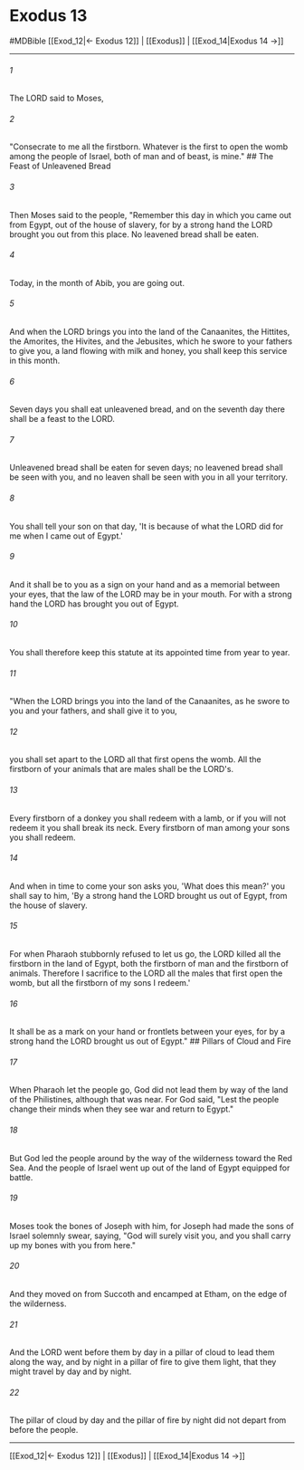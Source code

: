 # Exodus 13
#MDBible
[[Exod_12|← Exodus 12]] | [[Exodus]] | [[Exod_14|Exodus 14 →]]

***

###### 1 

The LORD said to Moses, 

###### 2 

"Consecrate to me all the firstborn. Whatever is the first to open the womb among the people of Israel, both of man and of beast, is mine." ## The Feast of Unleavened Bread 

###### 3 

Then Moses said to the people, "Remember this day in which you came out from Egypt, out of the house of slavery, for by a strong hand the LORD brought you out from this place. No leavened bread shall be eaten. 

###### 4 

Today, in the month of Abib, you are going out. 

###### 5 

And when the LORD brings you into the land of the Canaanites, the Hittites, the Amorites, the Hivites, and the Jebusites, which he swore to your fathers to give you, a land flowing with milk and honey, you shall keep this service in this month. 

###### 6 

Seven days you shall eat unleavened bread, and on the seventh day there shall be a feast to the LORD. 

###### 7 

Unleavened bread shall be eaten for seven days; no leavened bread shall be seen with you, and no leaven shall be seen with you in all your territory. 

###### 8 

You shall tell your son on that day, 'It is because of what the LORD did for me when I came out of Egypt.' 

###### 9 

And it shall be to you as a sign on your hand and as a memorial between your eyes, that the law of the LORD may be in your mouth. For with a strong hand the LORD has brought you out of Egypt. 

###### 10 

You shall therefore keep this statute at its appointed time from year to year. 

###### 11 

"When the LORD brings you into the land of the Canaanites, as he swore to you and your fathers, and shall give it to you, 

###### 12 

you shall set apart to the LORD all that first opens the womb. All the firstborn of your animals that are males shall be the LORD's. 

###### 13 

Every firstborn of a donkey you shall redeem with a lamb, or if you will not redeem it you shall break its neck. Every firstborn of man among your sons you shall redeem. 

###### 14 

And when in time to come your son asks you, 'What does this mean?' you shall say to him, 'By a strong hand the LORD brought us out of Egypt, from the house of slavery. 

###### 15 

For when Pharaoh stubbornly refused to let us go, the LORD killed all the firstborn in the land of Egypt, both the firstborn of man and the firstborn of animals. Therefore I sacrifice to the LORD all the males that first open the womb, but all the firstborn of my sons I redeem.' 

###### 16 

It shall be as a mark on your hand or frontlets between your eyes, for by a strong hand the LORD brought us out of Egypt." ## Pillars of Cloud and Fire 

###### 17 

When Pharaoh let the people go, God did not lead them by way of the land of the Philistines, although that was near. For God said, "Lest the people change their minds when they see war and return to Egypt." 

###### 18 

But God led the people around by the way of the wilderness toward the Red Sea. And the people of Israel went up out of the land of Egypt equipped for battle. 

###### 19 

Moses took the bones of Joseph with him, for Joseph had made the sons of Israel solemnly swear, saying, "God will surely visit you, and you shall carry up my bones with you from here." 

###### 20 

And they moved on from Succoth and encamped at Etham, on the edge of the wilderness. 

###### 21 

And the LORD went before them by day in a pillar of cloud to lead them along the way, and by night in a pillar of fire to give them light, that they might travel by day and by night. 

###### 22 

The pillar of cloud by day and the pillar of fire by night did not depart from before the people. 

***

[[Exod_12|← Exodus 12]] | [[Exodus]] | [[Exod_14|Exodus 14 →]]
